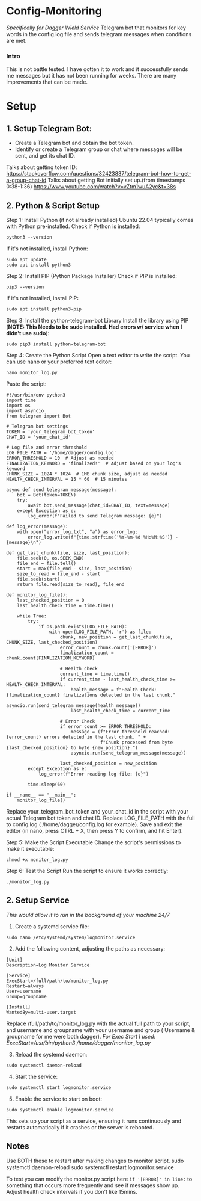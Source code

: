 # Config-Monitoring
*Specifically for Dagger Wield Service*
Telegram bot that monitors for key words in the config.log file and sends telegram messages when conditions are met.

### Intro
This is not battle tested. I have gotten it to work and it successfully sends me messages but it has not been running for weeks. There are many improvements that can be made.
# Setup

## 1. Setup Telegram Bot:
- Create a Telegram bot and obtain the bot token.
- Identify or create a Telegram group or chat where messages will be sent, and get its chat ID.

Talks about getting token ID:
https://stackoverflow.com/questions/32423837/telegram-bot-how-to-get-a-group-chat-id
Talks about getting Bot initially set up.(from timestamps 0:38-1:36)
https://www.youtube.com/watch?v=vZtm1wuA2yc&t=38s

## 2. Python & Script Setup

Step 1: Install Python (if not already installed)
Ubuntu 22.04 typically comes with Python pre-installed. Check if Python is installed:
```
python3 --version
```
If it's not installed, install Python:
```
sudo apt update
sudo apt install python3
```

Step 2: Install PIP (Python Package Installer)
Check if PIP is installed:
```
pip3 --version
```
If it's not installed, install PIP:
```
sudo apt install python3-pip
```
Step 3: Install the python-telegram-bot Library
Install the library using PIP (**NOTE: This Needs to be sudo installed. Had errors w/ service when I didn't use sudo**):
```
sudo pip3 install python-telegram-bot
```
Step 4: Create the Python Script
Open a text editor to write the script. You can use nano or your preferred text editor:
```
nano monitor_log.py
```
Paste the script:
```
#!/usr/bin/env python3
import time
import os
import asyncio
from telegram import Bot

# Telegram bot settings
TOKEN = 'your_telegram_bot_token'
CHAT_ID = 'your_chat_id'

# Log file and error threshold
LOG_FILE_PATH = '/home/dagger/config.log'
ERROR_THRESHOLD = 10  # Adjust as needed
FINALIZATION_KEYWORD = 'finalized!'  # Adjust based on your log's keyword
CHUNK_SIZE = 1024 * 1024  # 1MB chunk size, adjust as needed
HEALTH_CHECK_INTERVAL = 15 * 60  # 15 minutes

async def send_telegram_message(message):
    bot = Bot(token=TOKEN)
    try:
        await bot.send_message(chat_id=CHAT_ID, text=message)
    except Exception as e:
        log_error(f"Failed to send Telegram message: {e}")

def log_error(message):
    with open("error_log.txt", "a") as error_log:
        error_log.write(f"{time.strftime('%Y-%m-%d %H:%M:%S')} - {message}\n")

def get_last_chunk(file, size, last_position):
    file.seek(0, os.SEEK_END)
    file_end = file.tell()
    start = max(file_end - size, last_position)
    size_to_read = file_end - start
    file.seek(start)
    return file.read(size_to_read), file_end

def monitor_log_file():
    last_checked_position = 0
    last_health_check_time = time.time()

    while True:
        try:
            if os.path.exists(LOG_FILE_PATH):
                with open(LOG_FILE_PATH, 'r') as file:
                    chunk, new_position = get_last_chunk(file, CHUNK_SIZE, last_checked_position)
                    error_count = chunk.count('[ERROR]')
                    finalization_count = chunk.count(FINALIZATION_KEYWORD)

                    # Health check
                    current_time = time.time()
                    if current_time - last_health_check_time >= HEALTH_CHECK_INTERVAL:
                        health_message = f"Health Check: {finalization_count} finalizations detected in the last chunk."
                        asyncio.run(send_telegram_message(health_message))
                        last_health_check_time = current_time

                    # Error Check
                    if error_count >= ERROR_THRESHOLD:
                        message = (f"Error threshold reached: {error_count} errors detected in the last chunk. " +
                                   f"Chunk processed from byte {last_checked_position} to byte {new_position}.")
                        asyncio.run(send_telegram_message(message))

                    last_checked_position = new_position
        except Exception as e:
            log_error(f"Error reading log file: {e}")

        time.sleep(60)

if __name__ == "__main__":
    monitor_log_file()
```

Replace your_telegram_bot_token and your_chat_id in the script with your actual Telegram bot token and chat ID.
Replace LOG_FILE_PATH with the full to config.log ( /home/dagger/config.log for example).
Save and exit the editor (in nano, press CTRL + X, then press Y to confirm, and hit Enter).

Step 5: Make the Script Executable
Change the script's permissions to make it executable:
```
chmod +x monitor_log.py
```
Step 6: Test the Script
Run the script to ensure it works correctly:
```
./monitor_log.py
```

## 2. Setup Service
*This would allow it to run in the background of your machine 24/7*

1. Create a systemd service file:
```
sudo nano /etc/systemd/system/logmonitor.service
```
2. Add the following content, adjusting the paths as necessary:
```
[Unit]
Description=Log Monitor Service

[Service]
ExecStart=/full/path/to/monitor_log.py
Restart=always
User=username
Group=groupname

[Install]
WantedBy=multi-user.target
```
Replace /full/path/to/monitor_log.py with the actual full path to your script, and username and groupname with your username and group ( Username & groupname for me were both dagger). 
*For Exec Start I used: ExecStart=/usr/bin/python3 /home/dagger/monitor_log.py*

3. Reload the systemd daemon:
```
sudo systemctl daemon-reload
```
4. Start the service:
```
sudo systemctl start logmonitor.service
```
5. Enable the service to start on boot:
```
sudo systemctl enable logmonitor.service
```
This sets up your script as a service, ensuring it runs continuously and restarts automatically if it crashes or the server is rebooted.


## Notes
Use BOTH these to restart after making changes to monitor script.
sudo systemctl daemon-reload
sudo systemctl restart logmonitor.service

To test you can modify the monitor.py script here ```if '[ERROR]' in line:``` to something that occurs more frequently and see if messages show up.
Adjust health check intervals if you don't like 15mins.
